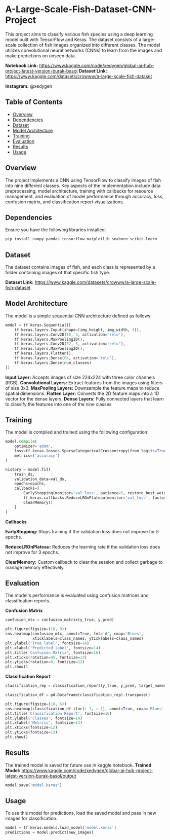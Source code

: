 # A-Large-Scale-Fish-Dataset-CNN-Project
This project aims to classify various fish species using a deep learning model built with TensorFlow and Keras. The dataset consists of a large-scale collection of fish images organized into different classes. The model utilizes convolutional neural networks (CNNs) to learn from the images and make predictions on unseen data.

**Notebook Link:** https://www.kaggle.com/code/xedygen/global-ai-hub-project-latest-version-burak-basol
**Dataset Link:** https://www.kaggle.com/datasets/crowww/a-large-scale-fish-dataset

**Instagram:** @xedygen

## Table of Contents
- [Overview](#overview)
- [Dependencies](#dependencies)
- [Dataset](#dataset)
- [Model Architecture](#model-architecture)
- [Training](#training)
- [Evaluation](#evaluation)
- [Results](#results)
- [Usage](#usage)

## Overview

The project implements a CNN using TensorFlow to classify images of fish into nine different classes. Key aspects of the implementation include data preprocessing, model architecture, training with callbacks for resource management, and evaluation of model performance through accuracy, loss, confusion matrix, and classification report visualizations.

## Dependencies

Ensure you have the following libraries installed:

```bash
pip install numpy pandas tensorflow matplotlib seaborn scikit-learn
```

## Dataset

The dataset contains images of fish, and each class is represented by a folder containing images of that specific fish type.  

**Dataset Link:** https://www.kaggle.com/datasets/crowww/a-large-scale-fish-dataset

## Model Architecture

The model is a simple sequential CNN architecture defined as follows:

```python
model = tf.keras.Sequential([
    tf.keras.layers.Input(shape=(img_height, img_width, 3)),
    tf.keras.layers.Conv2D(16, 3, activation='relu'),
    tf.keras.layers.MaxPooling2D(),
    tf.keras.layers.Conv2D(32, 3, activation='relu'),
    tf.keras.layers.MaxPooling2D(),
    tf.keras.layers.Flatten(),
    tf.keras.layers.Dense(64, activation='relu'),
    tf.keras.layers.Dense(num_classes)
])
```
**Input Layer:** Accepts images of size 224x224 with three color channels (RGB).
**Convolutional Layers:** Extract features from the images using filters of size 3x3.
**MaxPooling Layers:** Downsample the feature maps to reduce spatial dimensions.
**Flatten Layer:** Converts the 2D feature maps into a 1D vector for the dense layers.
**Dense Layers:** Fully connected layers that learn to classify the features into one of the nine classes

## Training

The model is compiled and trained using the following configuration:

```python
model.compile(
    optimizer='adam',
    loss=tf.keras.losses.SparseCategoricalCrossentropy(from_logits=True),
    metrics=['accuracy']
)

history = model.fit(
    train_ds,
    validation_data=val_ds,
    epochs=epochs,
    callbacks=[
        EarlyStopping(monitor='val_loss', patience=5, restore_best_weights=True),
        tf.keras.callbacks.ReduceLROnPlateau(monitor='val_loss', factor=0.2, patience=3, min_lr=1e-6),
        ClearMemory()  
    ]
)
```

**Callbacks**

**EarlyStopping:** Stops training if the validation loss does not improve for 5 epochs.    

**ReduceLROnPlateau:** Reduces the learning rate if the validation loss does not improve for 3 epochs.    

**ClearMemory:** Custom callback to clear the session and collect garbage to manage memory effectively.    

## Evaluation

The model's performance is evaluated using confusion matrices and classification reports.

**Confusion Matrix**
```python
confusion_mtx = confusion_matrix(y_true, y_pred)

plt.figure(figsize=(10, 8))
sns.heatmap(confusion_mtx, annot=True, fmt='d', cmap='Blues',
            xticklabels=class_names, yticklabels=class_names)
plt.ylabel('True label', fontsize=14)
plt.xlabel('Predicted label', fontsize=14)
plt.title('Confusion Matrix', fontsize=16)
plt.xticks(rotation=45, fontsize=12)
plt.yticks(rotation=0, fontsize=12)
plt.show()
```

**Classification Report**

```python
classification_rep = classification_report(y_true, y_pred, target_names=class_names, output_dict=True)

classification_df = pd.DataFrame(classification_rep).transpose()

plt.figure(figsize=(10, 6))
sns.heatmap(classification_df.iloc[:-1, :-1], annot=True, cmap='Blues', fmt='.2f')
plt.title('Classification Report', fontsize=16)
plt.ylabel('Classes', fontsize=14)
plt.xlabel('Metrics', fontsize=14)
plt.xticks(fontsize=12)
plt.yticks(fontsize=12)
plt.show()
```

## Results

The trained model is saved for future use in kaggle notebook.
**Trained Model:** https://www.kaggle.com/code/xedygen/global-ai-hub-project-latest-version-burak-basol/output

```python
model.save('model.keras')
```

## Usage
To use this model for predictions, load the saved model and pass in new images for classification.

```python
model = tf.keras.models.load_model('model.keras')
predictions = model.predict(new_images)
```
